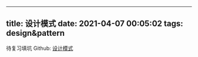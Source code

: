 <!--
 * @Author: Cishenn Lee
 * @Date: 2021-04-10 22:32:26
 * @LastEditTime: 2021-04-10 22:36:42
 * @FilePath: \cishenn.github.io\source\_posts\design-pattern.md
 * @Description: 
-->
---
title: 设计模式
date: 2021-04-07 00:05:02
tags: design&pattern
---
待复习填坑
Github:
[设计模式](https://github.com/Cishenn/designpattern)